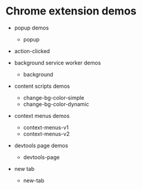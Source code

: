 # Chrome extension demos

- popup demos

  - popup

- action-clicked

- background service worker demos

  - background

- content scripts demos

  - change-bg-color-simple
  - change-bg-color-dynamic

- context menus demos

  - context-menus-v1
  - context-menus-v2

- devtools page demos

  - devtools-page

- new tab
  - new-tab
